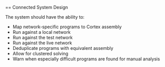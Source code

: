 == Connected System Design

The system should have the ability to:
- Map network-specific programs to Cortex assembly
- Run against a local network
- Run against the test network
- Run against the live network
- Deduplicate programs with equivalent assembly
- Allow for clustered solving
- Warn when especially difficult programs are found for manual analysis
